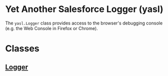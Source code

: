 # Yet Another Salesforce Logger (yasl)

The `yasl.Logger` class provides access to the browser's debugging console 
(e.g. the Web Console in Firefox or Chrome).
# Classes

## [Logger](/Logger.md)





